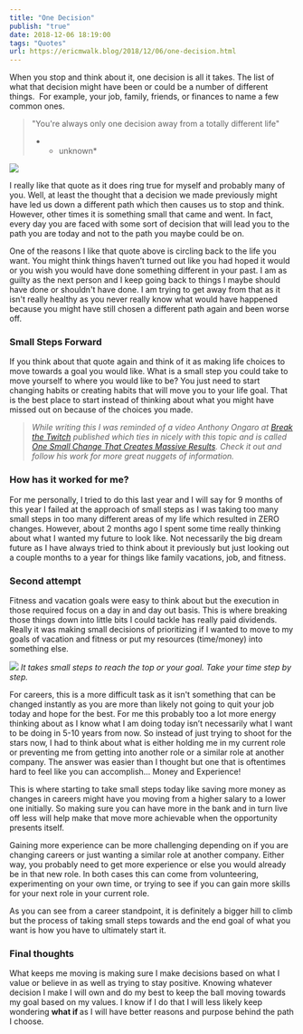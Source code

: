 ```yaml
---
title: "One Decision"
publish: "true"
date: 2018-12-06 18:19:00
tags: "Quotes"
url: https://ericmwalk.blog/2018/12/06/one-decision.html
---
```


<p>When you stop and think about it, one decision is all it takes. The list of what that decision might have been or could be a number of different things.  For example, your job, family, friends, or finances to name a few common ones.</p>

>"You're always only one decision away from a totally different life"
> * - unknown*

![](https://ericmwalk.blog/uploads/2021/44858eeb59.jpg)

I really like that quote as it does ring true for myself and probably many of you. Well, at least the thought that a decision we made previously might have led us down a different path which then causes us to stop and think. However, other times it is something small that came and went. In fact, every day you are faced with some sort of decision that will lead you to the path you are today and not to the path you maybe could be on.

One of the reasons I like that quote above is circling back to the life you want. You might think things haven’t turned out like you had hoped it would or you wish you would have done something different in your past. I am as guilty as the next person and I keep going back to things I maybe should have done or shouldn't have done. I am trying to get away from that as it isn't really healthy as you never really know what would have happened because you might have still chosen a different path again and been worse off.

### Small Steps Forward

If you think about that quote again and think of it as making life choices to move towards a goal you would like. What is a small step you could take to move yourself to where you would like to be? You just need to start changing habits or creating habits that will move you to your life goal. That is the best place to start instead of thinking about what you might have missed out on because of the choices you made.

> *While writing this I was reminded of a video Anthony Ongaro at <a href="https://www.breakthetwitch.com/">Break the Twitch</a> published which ties in nicely with this topic and is called <a href="https://www.youtube.com/watch?v=WX81NSRVV5U">One Small Change That Creates Massive Results</a>. Check it out and follow his work for more great nuggets of information.*

### How has it worked for me?

For me personally, I tried to do this last year and I will say for 9 months of this year I failed at the approach of small steps as I was taking too many small steps in too many different areas of my life which resulted in ZERO changes. However, about 2 months ago I spent some time really thinking about what I wanted my future to look like. Not necessarily the big dream future as I have always tried to think about it previously but just looking out a couple months to a year for things like family vacations, job, and fitness.

### Second attempt

Fitness and vacation goals were easy to think about but the execution in those required focus on a day in and day out basis. This is where breaking those things down into little bits I could tackle has really paid dividends. Really it was making small decisions of prioritizing if I wanted to move to my goals of vacation and fitness or put my resources (time/money) into something else.

![](https://ericmwalk.blog/uploads/2021/6e5e350640.jpg)
*It takes small steps to reach the top or your goal. Take your time step by step.*

For careers, this is a more difficult task as it isn't something that can be changed instantly as you are more than likely not going to quit your job today and hope for the best. For me this probably too a lot more energy thinking about as I know what I am doing today isn’t necessarily what I want to be doing in 5-10 years from now. So instead of just trying to shoot for the stars now, I had to think about what is either holding me in my current role or preventing me from getting into another role or a similar role at another company. The answer was easier than I thought but one that is oftentimes hard to feel like you can accomplish… Money and Experience!


This is where starting to take small steps today like saving more money as changes in careers might have you moving from a higher salary to a lower one initially. So making sure you can have more in the bank and in turn live off less will help make that move more achievable when the opportunity presents itself.

Gaining more experience can be more challenging depending on if you are changing careers or just wanting a similar role at another company. Either way, you probably need to get more experience or else you would already be in that new role. In both cases this can come from volunteering, experimenting on your own time, or trying to see if you can gain more skills for your next role in your current role.

As you can see from a career standpoint, it is definitely a bigger hill to climb but the process of taking small steps towards and the end goal of what you want is how you have to ultimately start it.

### Final thoughts

What keeps me moving is making sure I make decisions based on what I value or believe in as well as trying to stay positive. Knowing whatever decision I make I will own and do my best to keep the ball moving towards my goal based on my values. I know if I do that I will less likely keep wondering <b>what if </b>as I will have better reasons and purpose behind the path I choose.